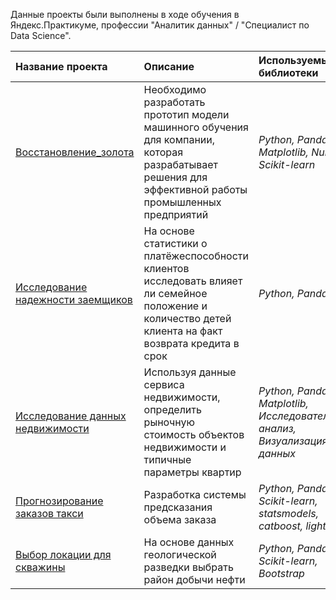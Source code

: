 Данные проекты были выполнены в ходе обучения в Яндекс.Практикуме, профессии "Аналитик данных" / "Специалист по Data Science".

| Название проекта | Описание | Используемые библиотеки | 
| :---------------------- | :---------------------- | :---------------------- |
| [Восстановление_золота](https://github.com/Zazeg/yandex_practicum/tree/main/Восстановление%20золота) | Необходимо разработать прототип модели машинного обучения для компании, которая разрабатывает решения для эффективной работы промышленных предприятий| *Python, Pandas, Matplotlib, NumPy, Scikit-learn* |
| [Исследование надежности заемщиков](https://github.com/Zazeg/yandex_practicum/tree/main/Исследование%20надёжности%20заёмщиков) | На основе статистики о платёжеспособности клиентов исследовать влияет ли семейное положение и количество детей клиента на факт возврата кредита в срок | *Python, Pandas* |
| [Исследование данных недвижимости](https://github.com/Zazeg/yandex_practicum/tree/main/Исследование%20объявлений%20о%20продаже%20квартир) | Используя данные сервиса недвижимости, определить рыночную стоимость объектов недвижимости и типичные параметры квартир | *Python, Pandas, Matplotlib, Исследовательский анализ, Визуализация данных* |
| [Прогнозирование заказов такси](https://github.com/Zazeg/yandex_practicum/tree/main/Прогнозирование%20заказов) | Разработка системы предсказания объема заказа | *Python, Pandas, Scikit-learn, statsmodels, catboost, lightgbm* |
| [Выбор локации для скважины](https://github.com/Zazeg/yandex_practicum/tree/main/Выбор%20локации%20для%20скважины) | На основе данных геологической разведки выбрать район добычи нефти | *Python, Pandas, Scikit-learn, Bootstrap* |
